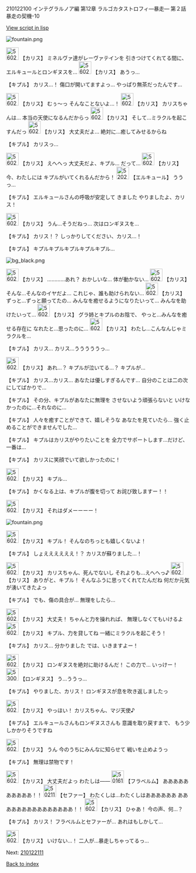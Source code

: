 210122100 インテグラルノア編 第12章 ラルゴカタストロフィ―暴走― 第２話 暴走の契機-10

[View script in lisp](../scripts/210122100.txt)

![fountain.png](../images/backgrounds/fountain.png)

<img src="../images/units/5602511.png" alt="5602511.png" height="34"/>
【カリス】
ミネルヴァ達がレーヴァテインを
引きつけてくれてる間に、
エルキュールとロンギヌスを…

<img src="../images/units/5602511.png" alt="5602511.png" height="34"/>
【カリス】
あうっ…

【キプル】
カリス…！
傷口が開いてますよっ…
やっぱり無茶だったんです…

<img src="../images/units/5602511.png" alt="5602511.png" height="34"/>
【カリス】
むぅ～っ
そんなことないよ…！

<img src="../images/units/5602511.png" alt="5602511.png" height="34"/>
【カリス】
カリスちゃんは…
本当の天使になるんだからっ

<img src="../images/units/5602511.png" alt="5602511.png" height="34"/>
【カリス】
そして…ミラクルを起こすんだっ

<img src="../images/units/5602511.png" alt="5602511.png" height="34"/>
【カリス】
大丈夫だよ…
絶対に…癒してみせるからね

【キプル】
カリスっ…

<img src="../images/units/5602511.png" alt="5602511.png" height="34"/>
【カリス】
えへへっ
大丈夫だよ、キプル…
だって…

<img src="../images/units/5602511.png" alt="5602511.png" height="34"/>
【カリス】
今、わたしには
キプルがいてくれるんだから！

<img src="../images/units/5202521.png" alt="5202521.png" height="34"/>
【エルキュール】
ううっ…

【キプル】
エルキュールさんの呼吸が安定して
きました
やりましたよ、カリス！

<img src="../images/units/5602511.png" alt="5602511.png" height="34"/>
【カリス】
うん…そうだねっ…
次はロンギヌスを…

【キプル】
カリス！？
しっかりしてください、カリス…！

【キプル】
キプルキプルキプルキプルキプル…

![bg_black.png](../images/backgrounds/bg_black.png)

<img src="../images/units/5602511.png" alt="5602511.png" height="34"/>
【カリス】
…………あれ？
おかしいな…
体が動かない…

<img src="../images/units/5602511.png" alt="5602511.png" height="34"/>
【カリス】
そんな…そんなのイヤだよ…
これじゃ、誰も助けられない…

<img src="../images/units/5602511.png" alt="5602511.png" height="34"/>
【カリス】
ずっと…ずっと願ってたの…
みんなを癒せるようになりたいって…
みんなを助けたいって…

<img src="../images/units/5602511.png" alt="5602511.png" height="34"/>
【カリス】
グラ姉とキプルのお陰で、
やっと…みんなを癒せる存在に
なれたと…思ったのに…

<img src="../images/units/5602511.png" alt="5602511.png" height="34"/>
【カリス】
わたし…こんなんじゃミラクルを…

【キプル】
カリス…
カリス…うううううっ…

<img src="../images/units/5602511.png" alt="5602511.png" height="34"/>
【カリス】
あれ…？
キプルが泣いてる…？
キプルが…

【キプル】
カリス…カリス…
あなたは優しすぎるんです…
自分のことは二の次にしてばかりで…

【キプル】
その分、キプルがあなたに無理を
させないよう頑張らないと
いけなかったのに…それなのに…

【キプル】
人々を癒すことができて、嬉しそうな
あなたを見ていたら…
強く止めることができませんでした…

【キプル】
キプルはカリスがやりたいことを
全力でサポートします…だけど、
一番は…

【キプル】
カリスに笑顔でいて欲しかったのに！

<img src="../images/units/5602511.png" alt="5602511.png" height="34"/>
【カリス】
キプル…

【キプル】
かくなる上は、キプルが腹を切って
お詫び致しますー！！

<img src="../images/units/5602511.png" alt="5602511.png" height="34"/>
【カリス】
それはダメーーーー！

![fountain.png](../images/backgrounds/fountain.png)

<img src="../images/units/5602511.png" alt="5602511.png" height="34"/>
【カリス】
キプル！
そんなのちっとも嬉しくないよ！

【キプル】
しょええええええ！？
カリスが蘇りました…！

<img src="../images/units/5602511.png" alt="5602511.png" height="34"/>
【カリス】
カリスちゃん、死んでないし
それよりも…えへへっ♪

<img src="../images/units/5602511.png" alt="5602511.png" height="34"/>
【カリス】
ありがと、キプル！
そんなふうに思ってくれてたんだね
何だか元気が湧いてきたよっ

【キプル】
でも、傷の具合が…
無理をしたら…

<img src="../images/units/5602511.png" alt="5602511.png" height="34"/>
【カリス】
大丈夫！
ちゃんと力を操れれば、
無理しなくてもいけるよ

<img src="../images/units/5602511.png" alt="5602511.png" height="34"/>
【カリス】
キプル、力を貸してね
一緒にミラクルを起こそう！

【キプル】
カリス…
分かりました
では、いきますよー！

<img src="../images/units/5602511.png" alt="5602511.png" height="34"/>
【カリス】
ロンギヌスを絶対に助けるんだ！
この力で…
いっけー！

<img src="../images/units/5300131.png" alt="5300131.png" height="34"/>
【ロンギヌス】
う…ううっ…

【キプル】
やりました、カリス！
ロンギヌスが息を吹き返しましたっ

<img src="../images/units/5602511.png" alt="5602511.png" height="34"/>
【カリス】
やっほい！
カリスちゃん、マジ天使♪

【キプル】
エルキュールさんもロンギヌスさんも
意識を取り戻すまで、
もう少しかかりそうですね

<img src="../images/units/5602511.png" alt="5602511.png" height="34"/>
【カリス】
うん
今のうちにみんなに知らせて
戦いを止めようっ

【キプル】
無理は禁物です！

<img src="../images/units/5602511.png" alt="5602511.png" height="34"/>
【カリス】
大丈夫だよっ
わたしは――

<img src="../images/units/501611.png" alt="501611.png" height="34"/>
【フラベルム】
ああああああああああ！！

<img src="../images/units/502111.png" alt="502111.png" height="34"/>
【セファー】
わたくしは…わたくしはああああああ
あああああああああああああああ！！

<img src="../images/units/5602511.png" alt="5602511.png" height="34"/>
【カリス】
ひゃあ！
今の声、何…？

【キプル】
カリス！
フラベルムとセファーが…
あれはもしかして…

<img src="../images/units/5602511.png" alt="5602511.png" height="34"/>
【カリス】
いけない…！
二人が…暴走しちゃってるっ…

Next: [210122111](210122111.md)

[Back to index](index.md)

